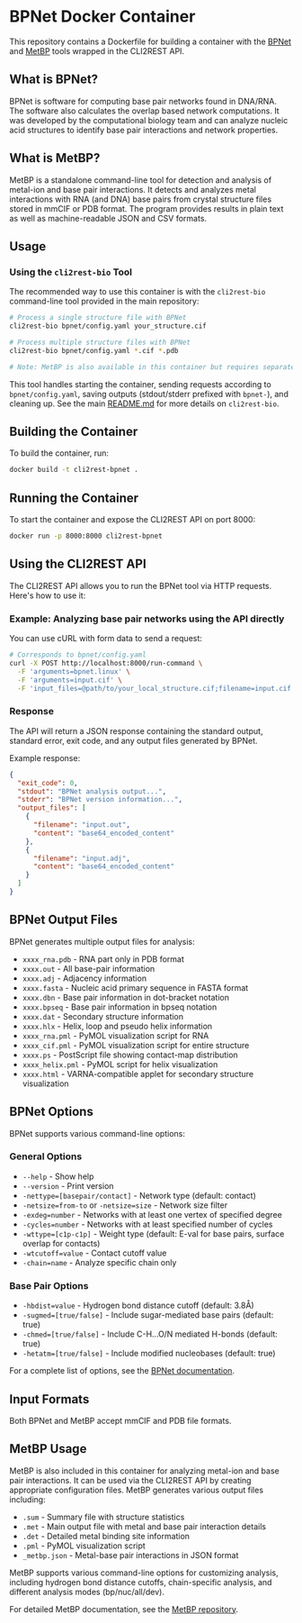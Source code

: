 # BPNet Docker Container

This repository contains a Dockerfile for building a container with the [BPNet](https://github.com/computational-biology/bpnet) and [MetBP](https://github.com/computational-biology/metbp) tools wrapped in the CLI2REST API.

## What is BPNet?

BPNet is software for computing base pair networks found in DNA/RNA. The software also calculates the overlap based network computations. It was developed by the computational biology team and can analyze nucleic acid structures to identify base pair interactions and network properties.

## What is MetBP?

MetBP is a standalone command-line tool for detection and analysis of metal-ion and base pair interactions. It detects and analyzes metal interactions with RNA (and DNA) base pairs from crystal structure files stored in mmCIF or PDB format. The program provides results in plain text as well as machine-readable JSON and CSV formats.

## Usage

### Using the `cli2rest-bio` Tool

The recommended way to use this container is with the `cli2rest-bio` command-line tool provided in the main repository:

```bash
# Process a single structure file with BPNet
cli2rest-bio bpnet/config.yaml your_structure.cif

# Process multiple structure files with BPNet
cli2rest-bio bpnet/config.yaml *.cif *.pdb

# Note: MetBP is also available in this container but requires separate configuration
```

This tool handles starting the container, sending requests according to `bpnet/config.yaml`, saving outputs (stdout/stderr prefixed with `bpnet-`), and cleaning up. See the main [README.md](../README.md) for more details on `cli2rest-bio`.

## Building the Container

To build the container, run:

```bash
docker build -t cli2rest-bpnet .
```

## Running the Container

To start the container and expose the CLI2REST API on port 8000:

```bash
docker run -p 8000:8000 cli2rest-bpnet
```

## Using the CLI2REST API

The CLI2REST API allows you to run the BPNet tool via HTTP requests. Here's how to use it:

### Example: Analyzing base pair networks using the API directly

You can use cURL with form data to send a request:

```bash
# Corresponds to bpnet/config.yaml
curl -X POST http://localhost:8000/run-command \
  -F 'arguments=bpnet.linux' \
  -F 'arguments=input.cif' \
  -F 'input_files=@path/to/your_local_structure.cif;filename=input.cif'
```

### Response

The API will return a JSON response containing the standard output, standard error, exit code, and any output files generated by BPNet.

Example response:

```json
{
  "exit_code": 0,
  "stdout": "BPNet analysis output...",
  "stderr": "BPNet version information...",
  "output_files": [
    {
      "filename": "input.out",
      "content": "base64_encoded_content"
    },
    {
      "filename": "input.adj",
      "content": "base64_encoded_content"
    }
  ]
}
```

## BPNet Output Files

BPNet generates multiple output files for analysis:

- `xxxx_rna.pdb` - RNA part only in PDB format
- `xxxx.out` - All base-pair information
- `xxxx.adj` - Adjacency information
- `xxxx.fasta` - Nucleic acid primary sequence in FASTA format
- `xxxx.dbn` - Base pair information in dot-bracket notation
- `xxxx.bpseq` - Base pair information in bpseq notation
- `xxxx.dat` - Secondary structure information
- `xxxx.hlx` - Helix, loop and pseudo helix information
- `xxxx_rna.pml` - PyMOL visualization script for RNA
- `xxxx_cif.pml` - PyMOL visualization script for entire structure
- `xxxx.ps` - PostScript file showing contact-map distribution
- `xxxx_helix.pml` - PyMOL script for helix visualization
- `xxxx.html` - VARNA-compatible applet for secondary structure visualization

## BPNet Options

BPNet supports various command-line options:

### General Options
- `--help` - Show help
- `--version` - Print version
- `-nettype=[basepair/contact]` - Network type (default: contact)
- `-netsize=from-to` or `-netsize=size` - Network size filter
- `-exdeg=number` - Networks with at least one vertex of specified degree
- `-cycles=number` - Networks with at least specified number of cycles
- `-wttype=[c1p-c1p]` - Weight type (default: E-val for base pairs, surface overlap for contacts)
- `-wtcutoff=value` - Contact cutoff value
- `-chain=name` - Analyze specific chain only

### Base Pair Options
- `-hbdist=value` - Hydrogen bond distance cutoff (default: 3.8Å)
- `-sugmed=[true/false]` - Include sugar-mediated base pairs (default: true)
- `-chmed=[true/false]` - Include C-H...O/N mediated H-bonds (default: true)
- `-hetatm=[true/false]` - Include modified nucleobases (default: true)

For a complete list of options, see the [BPNet documentation](https://github.com/computational-biology/bpnet).

## Input Formats

Both BPNet and MetBP accept mmCIF and PDB file formats.

## MetBP Usage

MetBP is also included in this container for analyzing metal-ion and base pair interactions. It can be used via the CLI2REST API by creating appropriate configuration files. MetBP generates various output files including:

- `.sum` - Summary file with structure statistics
- `.met` - Main output file with metal and base pair interaction details
- `.det` - Detailed metal binding site information
- `.pml` - PyMOL visualization script
- `_metbp.json` - Metal-base pair interactions in JSON format

MetBP supports various command-line options for customizing analysis, including hydrogen bond distance cutoffs, chain-specific analysis, and different analysis modes (bp/nuc/all/dev).

For detailed MetBP documentation, see the [MetBP repository](https://github.com/computational-biology/metbp).
